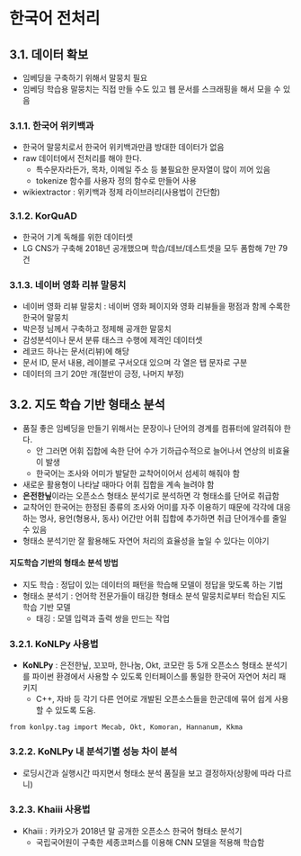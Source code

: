 # 한국어 전처리
## 3.1. 데이터 확보
 - 임베딩을 구축하기 위해서 말뭉치 필요
 - 임베딩 학습용 말뭉치는 직접 만들 수도 있고 웹 문서를 스크래핑을 해서 모을 수 있음

### 3.1.1. 한국어 위키백과
 - 한국어 말뭉치로서 한국어 위키백과만큼 방대한 데이터가 없음
 - raw 데이터에서 전처리를 해야 한다.
   - 특수문자라든가, 목차, 이메일 주소 등 불필요한 문자열이 많이 끼어 있음
   - tokenize 함수를 사용자 정의 함수로 만들어 사용
 - wikiextractor : 위키백과 정제 라이브러리(사용법이 간단함)
 
### 3.1.2. KorQuAD
 - 한국어 기계 독해를 위한 데이터셋
 - LG CNS가 구축해 2018년 공개했으며 학습/데브/데스트셋을 모두 폼함해 7만 79건
 
### 3.1.3. 네이버 영화 리뷰 말뭉치
 - 네이버 영화 리뷰 말뭉치 : 네이버 영화 페이지와 영화 리뷰들을 평점과 함께 수록한 한국어 말뭉치
 - 박은정 님께서 구축하고 정제해 공개한 말뭉치
 - 감성분석이나 문서 분류 태스크 수행에 제격인 데이터셋
 - 레코드 하나는 문서(리뷰)에 해당
 - 문서 ID, 문서 내용, 레이블로 구서오대 있으며 각 열은 탭 문자로 구분
 - 데이터의 크기 20만 개(절반이 긍정, 나머지 부정)
 
## 3.2. 지도 학습 기반 형태소 분석
 - 품질 좋은 임베딩을 만들기 위해서는 문장이나 단어의 경계를 컴퓨터에 알려줘야 한다.
   - 안 그러면 어휘 집합에 속한 단어 수가 기하급수적으로 늘어나서 연상의 비효율이 발생
   - 한국어는 조사와 어미가 발달한 교착어이어서 섬세히 해줘야 함
 - 새로운 활용형이 나타날 때마다 어휘 집합을 계속 늘려야 함
 - **은전한닢**이라는 오픈소스 형태소 분석기로 분석하면 각 형태소를 단어로 취급함
 - 교착어인 한국어는 한정된 종류의 조사와 어미를 자주 이용하기 때문에 각각에 대응하는 명사, 용언(형용사, 동사) 어간만 어휘 집합에 추가하면 취급 단어개수를 줄일 수 있음
 - 형태소 분석기만 잘 활용해도 자연어 처리의 효율성을 높일 수 있다는 이야기

#### 지도학습 기반의 형태소 분석 방법
 - 지도 학습 : 정답이 있는 데이터의 패턴을 학습해 모델이 정답을 맞도록 하는 기법
 - 형태소 분석기 : 언어학 전문가들이 태깅한 형태소 분석 말뭉치로부터 학습된 지도 학습 기반 모델
    - 태깅 : 모델 입력과 출력 쌍을 만드는 작업

### 3.2.1. KoNLPy 사용법
 - **KoNLPy** : 은전한닢, 꼬꼬마, 한나눔, Okt, 코모란 등 5개 오픈소스 형태소 분석기를 파이썬 환경에서 사용할 수 있도록 인터페이스를 통일한 한국어 자연어 처리 패키지
   - C++, 자바 등 각기 다른 언어로 개발된 오픈소스들을 한군데에 묶어 쉽게 사용할 수 있도록 도움.
 ~~~
 from konlpy.tag import Mecab, Okt, Komoran, Hannanum, Kkma
 ~~~
 
### 3.2.2. KoNLPy 내 분석기별 성능 차이 분석
 - 로딩시간과 실행시간 따지면서 형태소 분석 품질을 보고 결정하자(상황에 따라 다르니)

### 3.2.3. Khaiii 사용법
 - Khaiii : 카카오가 2018년 말 공개한 오픈소스 한국어 형태소 분석기
    - 국립국어원이 구축한 세종코퍼스를 이용해 CNN 모델을 적용해 학습함
    
